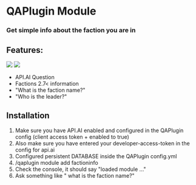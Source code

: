 # QAPlugin Module
### Get simple info about the faction you are in

## Features:
![](http://i.mvdw-software.com/2017-01-05_00-27-37.png)
![](http://i.mvdw-software.com/2017-01-05_00-27-54.png)

* API.AI Question
* Factions 2.7< information
* "What is the faction name?"
* "Who is the leader?"

## Installation
1. Make sure you have API.AI enabled and configured in the QAPlugin config (client access token + enabled to true)
1. Also make sure you have entered your developer-access-token
in the config for api.ai
1. Configured persistent DATABASE inside the QAPlugin config.yml
1. /qaplugin module add factioninfo
1. Check the console, it should say "loaded module ..."
1. Ask something like "<trigger> what is the faction name?"
